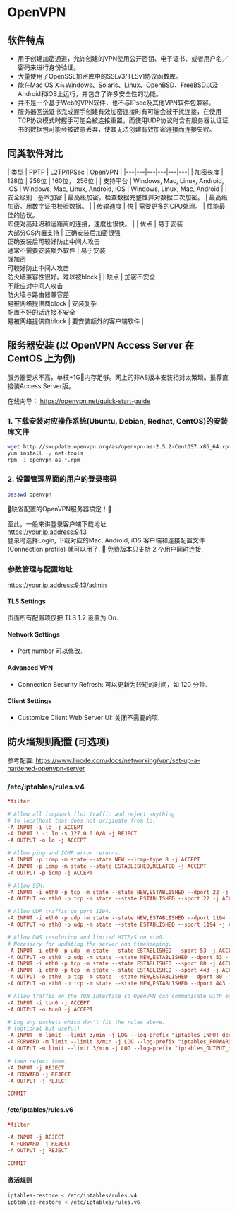 # OpenVPN

## 软件特点

- 用于创建加密通道，允许创建的VPN使用公开密钥、电子证书、或者用户名／密码来进行身份验证。
- 大量使用了OpenSSL加密库中的SSLv3/TLSv1协议函数库。
- 能在Mac OS X与Windows、Solaris、Linux、OpenBSD、FreeBSD以及Android和iOS上运行，并包含了许多安全性的功能。
- 并不是一个基于Web的VPN软件，也不与IPsec及其他VPN软件包兼容。
- 服务器回送证书完成握手创建有效加密连接时有可能会被干扰连接，在使用TCP协议模式时握手可能会被连接重置，而使用UDP协议时含有服务器认证证书的数据包可能会被故意丢弃，使其无法创建有效加密连接而连接失败。


## 同类软件对比

|   类型   |   PPTP   |    L2TP/IPSec     |   OpenVPN         |
|---|---|---|---|---|---|
| 加密长度 |   128位   |   256位   |   160位， 256位   |
| 支持平台 |   Windows, Mac, Linux, Android, iOS   |   Windows, Mac, Linux, Android, iOS   |  Windows, Linux, Mac, Android  |
| 安全级别 |   基本加密   |   最高级加密。检查数据完整性并对数据二次加密。   |   最高级加密。用数字证书校验数据。   |
| 传输速度 |   快        |   需要更多的CPU处理。   |   性能最佳的协议。<br>即便对高延迟和远距离的连接，速度也很快。   |
| 优点 | 易于安装<br>大部分OS内置支持 | 正确安装后加密很强<br>正确安装后可较好防止中间人攻击<br>通常不需要安装额外软件 | 易于安装<br>强加密<br>可较好防止中间人攻击<br>防火墙兼容性很好。难以被block |
| 缺点 | 加密不安全<br>不能应对中间人攻击<br>防火墙与路由器兼容差<br>易被网络提供商block   |   安装复杂<br>配置不好的话连接不安全<br>易被网络提供商block   |   要安装额外的客户端软件   |



## 服务器安装 (以 OpenVPN Access Server 在 CentOS 上为例)

服务器要求不高，单核+1G内存足够。网上的非AS版本安装相对太繁琐。推荐直接装Access Server版。

在线向导： https://openvpn.net/quick-start-guide

### 1. 下载安装对应操作系统(Ubuntu, Debian, Redhat, CentOS)的安装库文件

```bash
wget http://swupdate.openvpn.org/as/openvpn-as-2.5.2-CentOS7.x86_64.rpm
yum install -y net-tools
rpm -i openvpn-as-*.rpm
```

### 2. 设置管理界面的用户的登录密码

```bash
passwd openvpn
```

缺省配置的OpenVPN服务器搞定！

至此，一般来讲登录客户端下载地址<br>
https://your.ip.address:943  <br>
登录时选择Login, 下载对应的Mac, Android, iOS 客户端和连接配置文件(Connection profile) 就可以用了.

免费版本只支持 2 个用户同时连接.



### 参数管理与配置地址

https://your.ip.address:943/admin

#### TLS Settings
页面所有配置项仅把 TLS 1.2 设置为 On.

#### Network Settings

- Port number 可以修改.

#### Advanced VPN

- Connection Security Refresh: 可以更新为较短的时间，如 120 分钟.

#### Client Settings

- Customize Client Web Server UI: 关闭不需要的项.



## 防火墙规则配置 (可选项)

参考配置: https://www.linode.com/docs/networking/vpn/set-up-a-hardened-openvpn-server

### /etc/iptables/rules.v4

```conf
*filter

# Allow all loopback (lo) traffic and reject anything
# to localhost that does not originate from lo.
-A INPUT -i lo -j ACCEPT
-A INPUT ! -i lo -s 127.0.0.0/8 -j REJECT
-A OUTPUT -o lo -j ACCEPT

# Allow ping and ICMP error returns.
-A INPUT -p icmp -m state --state NEW --icmp-type 8 -j ACCEPT
-A INPUT -p icmp -m state --state ESTABLISHED,RELATED -j ACCEPT
-A OUTPUT -p icmp -j ACCEPT

# Allow SSH.
-A INPUT -i eth0 -p tcp -m state --state NEW,ESTABLISHED --dport 22 -j ACCEPT
-A OUTPUT -o eth0 -p tcp -m state --state ESTABLISHED --sport 22 -j ACCEPT

# Allow UDP traffic on port 1194.
-A INPUT -i eth0 -p udp -m state --state NEW,ESTABLISHED --dport 1194 -j ACCEPT
-A OUTPUT -o eth0 -p udp -m state --state ESTABLISHED --sport 1194 -j ACCEPT

# Allow DNS resolution and limited HTTP/S on eth0.
# Necessary for updating the server and timekeeping.
-A INPUT -i eth0 -p udp -m state --state ESTABLISHED --sport 53 -j ACCEPT
-A OUTPUT -o eth0 -p udp -m state --state NEW,ESTABLISHED --dport 53 -j ACCEPT
-A INPUT -i eth0 -p tcp -m state --state ESTABLISHED --sport 80 -j ACCEPT
-A INPUT -i eth0 -p tcp -m state --state ESTABLISHED --sport 443 -j ACCEPT
-A OUTPUT -o eth0 -p tcp -m state --state NEW,ESTABLISHED --dport 80 -j ACCEPT
-A OUTPUT -o eth0 -p tcp -m state --state NEW,ESTABLISHED --dport 443 -j ACCEPT

# Allow traffic on the TUN interface so OpenVPN can communicate with eth0.
-A INPUT -i tun0 -j ACCEPT
-A OUTPUT -o tun0 -j ACCEPT

# Log any packets which don't fit the rules above.
# (optional but useful)
-A INPUT -m limit --limit 3/min -j LOG --log-prefix "iptables_INPUT_denied: " --log-level 4
-A FORWARD -m limit --limit 3/min -j LOG --log-prefix "iptables_FORWARD_denied: " --log-level 4
-A OUTPUT -m limit --limit 3/min -j LOG --log-prefix "iptables_OUTPUT_denied: " --log-level 4

# then reject them.
-A INPUT -j REJECT
-A FORWARD -j REJECT
-A OUTPUT -j REJECT

COMMIT
```

#### /etc/iptables/rules.v6

```conf
*filter

-A INPUT -j REJECT
-A FORWARD -j REJECT
-A OUTPUT -j REJECT

COMMIT
```

#### 激活规则

```bash
iptables-restore < /etc/iptables/rules.v4
ip6tables-restore < /etc/iptables/rules.v6
```
